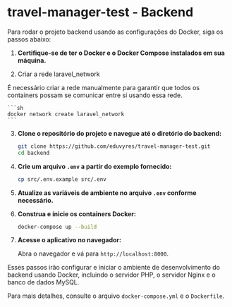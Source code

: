 # travel-manager-test - Backend 

Para rodar o projeto backend usando as configurações do Docker, siga os passos abaixo:

1. **Certifique-se de ter o Docker e o Docker Compose instalados em sua máquina.**

2. Criar a rede laravel_network

É necessário criar a rede manualmente para garantir que todos os containers possam se comunicar entre si usando essa rede.

    ```sh
    docker network create laravel_network
    ```

3. **Clone o repositório do projeto e navegue até o diretório do backend:**

    ```sh
    git clone https://github.com/eduvyres/travel-manager-test.git
    cd backend
    ```

4. **Crie um arquivo `.env` a partir do exemplo fornecido:**

    ```sh
    cp src/.env.example src/.env
    ```

5. **Atualize as variáveis de ambiente no arquivo `.env` conforme necessário.**

6. **Construa e inicie os containers Docker:**

    ```sh
    docker-compose up --build
    ```

7. **Acesse o aplicativo no navegador:**

    Abra o navegador e vá para `http://localhost:8000`.

Esses passos irão configurar e iniciar o ambiente de desenvolvimento do backend usando Docker, incluindo o servidor PHP, o servidor Nginx e o banco de dados MySQL.

Para mais detalhes, consulte o arquivo `docker-compose.yml` e o `Dockerfile`.
